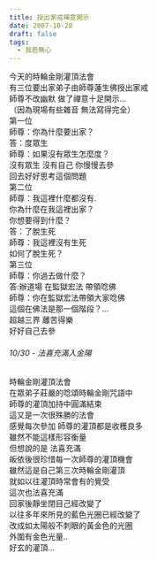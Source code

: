 ```yaml
---
title: 授出家戒襌意開示
date: 2007-10-28
draft: false
tags:
  - 我若無心
---
```

今天的時輪金剛灌頂法會  
有三位要出家弟子由師尊蓮生佛授出家戒  
師尊不改幽默 做了禪意十足開示…  
（因為現場有些雜音 無法寫得完全）  
第一位  
師尊：你為什麼要出家？  
答：度眾生  
師尊：如果沒有眾生怎麼度？  
沒有眾生 沒有自己 你慢慢去參  
回去好好思考這個問題  
第二位  
師尊：我這裡什麼都沒有.  
你為什麼在我這裡出家？  
你想要得到什麼？  
答：了脫生死  
師尊：我這裡沒有生死  
如何了脫生死？  
第三位  
師尊：你過去做什麼？  
答:辦道場 在監獄宏法 帶領唸佛  
師尊：你在監獄宏法帶領大家唸佛  
這個在佛法是那一個階段？…  
超越三界 離苦得樂  
好好自己去參  

###### 10/30 - 法喜充滿入金陽  

時輪金剛灌頂法會  
在眾弟子莊嚴的唸頌時輪金剛咒語中  
師尊的灌頂加持中圓滿結束  
這又是一次很殊勝的法會  
感覺每次參加 師尊的灌頂都是收穫良多  
雖然不能這樣形容衡量  
但想說的是 法喜充滿  
皈依後很珍惜每一次師尊的灌頂機會  
雖然這是自己第三次時輪金剛灌頂  
就如以往灌頂時常會有的覺受  
這次也法喜充滿  
回家後靜坐閉目己經改變了  
以往多年來所見的藍色光圈已經改變了  
改成如太陽般不刺眼的黃金色的光圈  
外圍有金色光量..  
好玄的灌頂…  